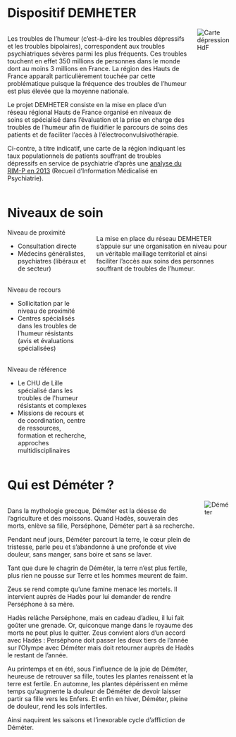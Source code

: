 <!-- Title: DEMHETER
     Menu: Qui sommes-nous ? / Missions et objectifs
     Description: Présentation du projet DEMHETER -->

# Dispositif DEMHETER

<div class="columns">
    <div>
        <p>Les troubles de l’humeur (c’est-à-dire les troubles dépressifs et les troubles bipolaires), correspondent aux troubles psychiatriques sévères parmi les plus fréquents. Ces troubles touchent en effet 350 millions de personnes dans le monde dont au moins 3 millions en France. La région des Hauts de France apparaît particulièrement touchée par cette problématique puisque la fréquence des troubles de l’humeur est plus élevée que la moyenne nationale.
        <p>Le projet DEMHETER consiste en la mise en place d’un réseau régional Hauts de France organisé en niveaux de soins et  spécialisé dans l’évaluation et la prise en charge des troubles de l’humeur afin de fluidifier le parcours de soins des patients et de faciliter l’accès à l’électroconvulsivothérapie.
        <p>Ci-contre, à titre indicatif, une carte de la région indiquant les taux populationnels de patients souffrant de troubles dépressifs en service de psychiatrie d’après une <a href="https://www.f2rsmpsy.fr/fichs/13263.pdf">analyse du RIM-P en 2013</a> (Recueil d’Information Médicalisé en Psychiatrie).
    </div>
    <img src="{{ ASSET misc/carte.webp }}" alt="Carte dépression HdF" />
</div>

# Niveaux de soin

<div class="columns">
    <div class="pills">
        <div>
            <div>Niveau de proximité</div>
            <div><ul><li>Consultation directe</li><li>Médecins généralistes, psychiatres (libéraux et de secteur)</li></ul></div>
        </div><br>
        <div>
            <div>Niveau de recours</div>
            <div><ul><li>Sollicitation par le niveau de proximité</li><li>Centres spécialisés dans les troubles de l’humeur résistants (avis et évaluations spécialisées)</li></ul></div>
        </div><br>
        <div>
            <div>Niveau de référence</div>
            <div><ul><li>Le CHU de Lille spécialisé dans les troubles de l'humeur résistants et complexes</li><li>Missions de recours et de coordination, centre de ressources, formation et recherche, approches multidisciplinaires</li></ul></div>
        </div>
    </div>
    <div>
        <p>La mise en place du réseau DEMHETER s’appuie sur une organisation en niveau pour un véritable maillage territorial et ainsi faciliter l’accès aux soins des personnes souffrant de troubles de l’humeur.
    </div>
</div>

# Qui est Déméter ?

<div class="columns">
    <div>
        <p>Dans la mythologie grecque, Déméter est la déesse de l’agriculture et des moissons. Quand Hadès, souverain des morts, enlève sa fille, Perséphone, Déméter part à sa recherche.
        <p>Pendant neuf jours, Déméter parcourt la terre, le cœur plein de tristesse, parle peu et s’abandonne à une profonde et vive douleur, sans manger, sans boire et sans se laver.
        <p>Tant que dure le chagrin de Déméter, la terre n’est plus fertile, plus rien ne pousse sur Terre et les hommes meurent de faim.
        <p>Zeus se rend compte qu’une famine menace les mortels. Il intervient auprès de Hadès pour lui demander de rendre Perséphone à sa mère.
        <p>Hadès relâche Perséphone, mais en cadeau d’adieu, il lui fait goûter une grenade. Or, quiconque mange dans le royaume des morts ne peut plus le quitter. Zeus convient alors d’un accord avec Hadès : Perséphone doit passer les deux tiers de l’année sur l’Olympe avec Déméter mais doit retourner auprès de Hadès le restant de l’année.
        <p>Au printemps et en été, sous l’influence de la joie de Déméter, heureuse de retrouver sa fille, toutes les plantes renaissent et la terre est fertile. En automne, les plantes dépérissent en même temps qu’augmente la douleur de Déméter de devoir laisser partir sa fille vers les Enfers. Et enfin en hiver, Déméter, pleine de douleur, rend les sols infertiles.
        <p>Ainsi naquirent les saisons et l’inexorable cycle d’affliction de Déméter.
    </div>
    <img src="{{ ASSET misc/demeter.webp }}" alt="Déméter" />
</div>

